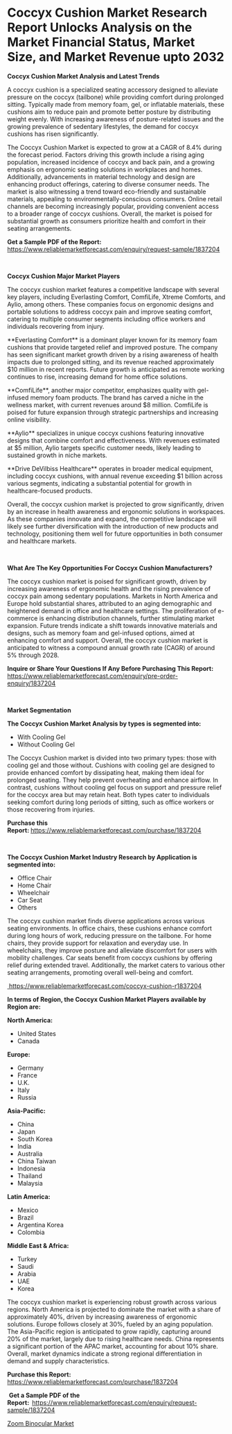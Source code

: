 <p><h1>Coccyx Cushion Market Research Report Unlocks Analysis on the Market Financial Status, Market Size, and Market Revenue upto 2032</h1></p><p><strong>Coccyx Cushion Market Analysis and Latest Trends</strong></p>
<p><p>A coccyx cushion is a specialized seating accessory designed to alleviate pressure on the coccyx (tailbone) while providing comfort during prolonged sitting. Typically made from memory foam, gel, or inflatable materials, these cushions aim to reduce pain and promote better posture by distributing weight evenly. With increasing awareness of posture-related issues and the growing prevalence of sedentary lifestyles, the demand for coccyx cushions has risen significantly.</p><p>The Coccyx Cushion Market is expected to grow at a CAGR of 8.4% during the forecast period. Factors driving this growth include a rising aging population, increased incidence of coccyx and back pain, and a growing emphasis on ergonomic seating solutions in workplaces and homes. Additionally, advancements in material technology and design are enhancing product offerings, catering to diverse consumer needs. The market is also witnessing a trend toward eco-friendly and sustainable materials, appealing to environmentally-conscious consumers. Online retail channels are becoming increasingly popular, providing convenient access to a broader range of coccyx cushions. Overall, the market is poised for substantial growth as consumers prioritize health and comfort in their seating arrangements.</p></p>
<p><strong>Get a Sample PDF of the Report:&nbsp;</strong> <a href="https://www.reliablemarketforecast.com/enquiry/request-sample/1837204?utm_campaign=3069&utm_medium=2&utm_source=Github&utm_content=ia&utm_term=05042025&utm_id=coccyx-cushion">https://www.reliablemarketforecast.com/enquiry/request-sample/1837204</a></p>
<p>&nbsp;</p>
<p><strong>Coccyx Cushion Major Market Players</strong></p>
<p><p>The coccyx cushion market features a competitive landscape with several key players, including Everlasting Comfort, ComfiLife, Xtreme Comforts, and Aylio, among others. These companies focus on ergonomic designs and portable solutions to address coccyx pain and improve seating comfort, catering to multiple consumer segments including office workers and individuals recovering from injury.</p><p>**Everlasting Comfort** is a dominant player known for its memory foam cushions that provide targeted relief and improved posture. The company has seen significant market growth driven by a rising awareness of health impacts due to prolonged sitting, and its revenue reached approximately $10 million in recent reports. Future growth is anticipated as remote working continues to rise, increasing demand for home office solutions.</p><p>**ComfiLife**, another major competitor, emphasizes quality with gel-infused memory foam products. The brand has carved a niche in the wellness market, with current revenues around $8 million. ComfiLife is poised for future expansion through strategic partnerships and increasing online visibility.</p><p>**Aylio** specializes in unique coccyx cushions featuring innovative designs that combine comfort and effectiveness. With revenues estimated at $5 million, Aylio targets specific customer needs, likely leading to sustained growth in niche markets.</p><p>**Drive DeVilbiss Healthcare** operates in broader medical equipment, including coccyx cushions, with annual revenue exceeding $1 billion across various segments, indicating a substantial potential for growth in healthcare-focused products.</p><p>Overall, the coccyx cushion market is projected to grow significantly, driven by an increase in health awareness and ergonomic solutions in workspaces. As these companies innovate and expand, the competitive landscape will likely see further diversification with the introduction of new products and technology, positioning them well for future opportunities in both consumer and healthcare markets.</p></p>
<p>&nbsp;</p>
<p><strong>What Are The Key Opportunities For Coccyx Cushion Manufacturers?</strong></p>
<p><p>The coccyx cushion market is poised for significant growth, driven by increasing awareness of ergonomic health and the rising prevalence of coccyx pain among sedentary populations. Markets in North America and Europe hold substantial shares, attributed to an aging demographic and heightened demand in office and healthcare settings. The proliferation of e-commerce is enhancing distribution channels, further stimulating market expansion. Future trends indicate a shift towards innovative materials and designs, such as memory foam and gel-infused options, aimed at enhancing comfort and support. Overall, the coccyx cushion market is anticipated to witness a compound annual growth rate (CAGR) of around 5% through 2028.</p></p>
<p><strong>Inquire or Share Your Questions If Any Before Purchasing This Report:</strong> <a href="https://www.reliablemarketforecast.com/enquiry/pre-order-enquiry/1837204?utm_campaign=3069&utm_medium=2&utm_source=Github&utm_content=ia&utm_term=05042025&utm_id=coccyx-cushion">https://www.reliablemarketforecast.com/enquiry/pre-order-enquiry/1837204</a></p>
<p>&nbsp;</p>
<p><strong>Market Segmentation</strong></p>
<p><strong>The Coccyx Cushion Market Analysis by types is segmented into:</strong></p>
<p><ul><li>With Cooling Gel</li><li>Without Cooling Gel</li></ul></p>
<p><p>The Coccyx Cushion market is divided into two primary types: those with cooling gel and those without. Cushions with cooling gel are designed to provide enhanced comfort by dissipating heat, making them ideal for prolonged seating. They help prevent overheating and enhance airflow. In contrast, cushions without cooling gel focus on support and pressure relief for the coccyx area but may retain heat. Both types cater to individuals seeking comfort during long periods of sitting, such as office workers or those recovering from injuries.</p></p>
<p><strong>Purchase this Report:&nbsp;</strong><a href="https://www.reliablemarketforecast.com/purchase/1837204?utm_campaign=3069&utm_medium=2&utm_source=Github&utm_content=ia&utm_term=05042025&utm_id=coccyx-cushion">https://www.reliablemarketforecast.com/purchase/1837204</a></p>
<p>&nbsp;</p>
<p><strong>The Coccyx Cushion Market Industry Research by Application is segmented into:</strong></p>
<p><ul><li>Office Chair</li><li>Home Chair</li><li>Wheelchair</li><li>Car Seat</li><li>Others</li></ul></p>
<p><p>The coccyx cushion market finds diverse applications across various seating environments. In office chairs, these cushions enhance comfort during long hours of work, reducing pressure on the tailbone. For home chairs, they provide support for relaxation and everyday use. In wheelchairs, they improve posture and alleviate discomfort for users with mobility challenges. Car seats benefit from coccyx cushions by offering relief during extended travel. Additionally, the market caters to various other seating arrangements, promoting overall well-being and comfort.</p></p>
<p><a href="https://www.reliablemarketforecast.com/coccyx-cushion-r1837204?utm_campaign=3069&utm_medium=2&utm_source=Github&utm_content=ia&utm_term=05042025&utm_id=coccyx-cushion">&nbsp;https://www.reliablemarketforecast.com/coccyx-cushion-r1837204</a></p>
<p><strong>In terms of Region, the Coccyx Cushion Market Players available by Region are:</strong></p>
<p>
    <p> <strong> North America: </strong>
        <ul>
            <li>United States</li>
            <li>Canada</li>
        </ul>
        </p> 
    <p> <strong> Europe: </strong>
        <ul>
            <li>Germany</li>
            <li>France</li>
            <li>U.K.</li>
            <li>Italy</li>
            <li>Russia</li>
        </ul>
        </p> 
    <p> <strong> Asia-Pacific: </strong>
        <ul>
            <li>China</li>
            <li>Japan</li>
            <li>South Korea</li>
            <li>India</li>
            <li>Australia</li>
            <li>China Taiwan</li>
            <li>Indonesia</li>
            <li>Thailand</li>
            <li>Malaysia</li>
        </ul>
        </p> 
    <p> <strong> Latin America: </strong>
        <ul>
            <li>Mexico</li>
            <li>Brazil</li>
            <li>Argentina Korea</li>
            <li>Colombia</li>
        </ul>
        </p> 
    <p> <strong> Middle East & Africa: </strong>
        <ul>
            <li>Turkey</li>
            <li>Saudi</li>
            <li>Arabia</li>
            <li>UAE</li>
            <li>Korea</li>
        </ul>
    </p>
    </p>
<p><p>The coccyx cushion market is experiencing robust growth across various regions. North America is projected to dominate the market with a share of approximately 40%, driven by increasing awareness of ergonomic solutions. Europe follows closely at 30%, fueled by an aging population. The Asia-Pacific region is anticipated to grow rapidly, capturing around 20% of the market, largely due to rising healthcare needs. China represents a significant portion of the APAC market, accounting for about 10% share. Overall, market dynamics indicate a strong regional differentiation in demand and supply characteristics.</p></p>
<p><strong>Purchase this Report: </strong><a href="https://www.reliablemarketforecast.com/purchase/1837204?utm_campaign=3069&utm_medium=2&utm_source=Github&utm_content=ia&utm_term=05042025&utm_id=coccyx-cushion">https://www.reliablemarketforecast.com/purchase/1837204</a></p>
<p>&nbsp;<strong>Get a Sample PDF of the Report:&nbsp;&nbsp;</strong><a href="https://www.reliablemarketforecast.com/enquiry/request-sample/1837204?utm_campaign=3069&utm_medium=2&utm_source=Github&utm_content=ia&utm_term=05042025&utm_id=coccyx-cushion">https://www.reliablemarketforecast.com/enquiry/request-sample/1837204</a></p>
<p><strong></strong></p>
<p><p><a href="https://github.com/momossidram/Market-Research-Report-List-1/blob/main/zoom-binocular-market.md?utm_campaign=3069&utm_medium=2&utm_source=Github&utm_content=ia&utm_term=05042025&utm_id=coccyx-cushion">Zoom Binocular Market</a></p></p>